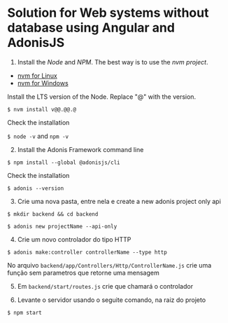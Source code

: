 # Solution for Web systems without database using Angular and AdonisJS

1. Install the _Node_ and _NPM_. The best way is to use the _nvm project_.

- [nvm for Linux](https://github.com/nvm-sh/nvm)
- [nvm for Windows](https://github.com/coreybutler/nvm-windows)

Install the LTS version of the Node. Replace "@" with the version.

`$ nvm install v@@.@@.@`

Check the installation

`$ node -v` and `npm -v`

2. Install the Adonis Framework command line

`$ npm install --global @adonisjs/cli`

Check the installation

`$ adonis --version`

3. Crie uma nova pasta, entre nela e create a new adonis project only api

`$ mkdir backend && cd backend` 

`$ adonis new projectName --api-only`

4. Crie um novo controlador do tipo HTTP

`$ adonis make:controller controllerName --type http`

No arquivo `backend/app/Controllers/Http/ControllerName.js` crie uma função sem parametros que retorne uma mensagem

5. Em `backend/start/routes.js` crie que chamará o controlador

6. Levante o servidor usando o seguite comando, na raiz do projeto

`$ npm start`
